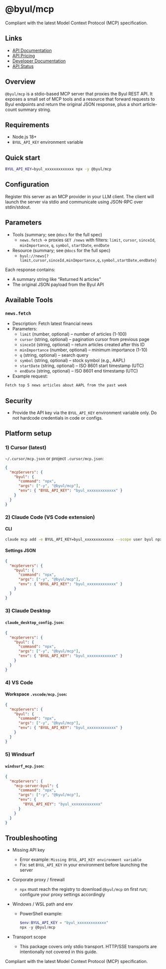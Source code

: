 # @byul/mcp

Compliant with the latest Model Context Protocol (MCP) specification.

## Links

- [API Documentation](https://www.byul.ai/api)
- [API Pricing](https://www.byul.ai/api/pricing)
- [Developer Documentation](https://docs.byul.ai/)
- [API Status](https://www.byul.ai/api/status)

## Overview

`@byul/mcp` is a stdio-based MCP server that proxies the Byul REST API. It exposes a small set of MCP tools and a resource that forward requests to Byul endpoints and return the original JSON response, plus a short article-count summary string.

## Requirements

- Node.js 18+
- `BYUL_API_KEY` environment variable

## Quick start

```bash
BYUL_API_KEY=byul_xxxxxxxxxxxxx npx -y @byul/mcp
```

## Configuration

Register this server as an MCP provider in your LLM client. The client will launch the server via stdio and communicate using JSON-RPC over stdin/stdout.

## Parameters

- Tools (summary; see `@docs` for the full spec)
  - `news.fetch` → proxies `GET /news` with filters: `limit`, `cursor`, `sinceId`, `minImportance`, `q`, `symbol`, `startDate`, `endDate`
- Resource (summary; see `@docs` for the full spec)
  - `byul://news{?limit,cursor,sinceId,minImportance,q,symbol,startDate,endDate}`

Each response contains:
- A summary string like “Returned N articles”
- The original JSON payload from the Byul API

## Available Tools

### `news.fetch`
- Description: Fetch latest financial news
- Parameters:
  - `limit` (number, optional) – number of articles (1-100)
  - `cursor` (string, optional) – pagination cursor from previous page
  - `sinceId` (string, optional) – return articles created after this ID
  - `minImportance` (number, optional) – minimum importance (1-10)
  - `q` (string, optional) – search query
  - `symbol` (string, optional) – stock symbol (e.g., AAPL)
  - `startDate` (string, optional) – ISO 8601 start timestamp (UTC)
  - `endDate` (string, optional) – ISO 8601 end timestamp (UTC)
- Example request:

```txt
Fetch top 5 news articles about AAPL from the past week
```


## Security

- Provide the API key via the `BYUL_API_KEY` environment variable only. Do not hardcode credentials in code or configs.

## Platform setup

### 1) Cursor (latest)

`~/.cursor/mcp.json` or project `.cursor/mcp.json`:

```json
{
  "mcpServers": {
    "byul": {
      "command": "npx",
      "args": ["-y", "@byul/mcp"],
      "env": { "BYUL_API_KEY": "byul_xxxxxxxxxxxxx" }
    }
  }
}
```

### 2) Claude Code (VS Code extension)

#### CLI

```bash
claude mcp add -e BYUL_API_KEY=byul_xxxxxxxxxxxxx --scope user byul npx -- -y @byul/mcp
```

#### Settings JSON

```json
{
  "mcpServers": {
    "byul": {
      "command": "npx",
      "args": ["-y", "@byul/mcp"],
      "env": { "BYUL_API_KEY": "byul_xxxxxxxxxxxxx" }
    }
  }
}
```

### 3) Claude Desktop

#### `claude_desktop_config.json`:

```json
{
  "mcpServers": {
    "byul": {
      "command": "npx",
      "args": ["-y", "@byul/mcp"],
      "env": { "BYUL_API_KEY": "byul_xxxxxxxxxxxxx" }
    }
  }
}
```

### 4) VS Code

#### Workspace `.vscode/mcp.json`:

```json
{
  "mcpServers": {
    "byul": {
      "command": "npx",
      "args": ["-y", "@byul/mcp"],
      "env": { "BYUL_API_KEY": "byul_xxxxxxxxxxxxx" }
    }
  }
}
```

### 5) Windsurf

#### `windsurf_mcp.json`:

```json
{
  "mcpServers": {
    "mcp-server-byul": {
      "command": "npx",
      "args": ["-y", "@byul/mcp"],
      "env": {
        "BYUL_API_KEY": "byul_xxxxxxxxxxxxx"
      }
    }
  }
}
```

## Troubleshooting

- Missing API key
  - Error example: `Missing BYUL_API_KEY environment variable`
  - Fix: set `BYUL_API_KEY` in your environment before launching the server

- Corporate proxy / firewall
  - `npx` must reach the registry to download `@byul/mcp` on first run; configure your proxy settings accordingly

- Windows / WSL path and env
  - PowerShell example:
    ```powershell
    $env:BYUL_API_KEY = "byul_xxxxxxxxxxxxx"
    npx -y @byul/mcp
    ```

- Transport scope
  - This package covers only stdio transport. HTTP/SSE transports are intentionally not covered in this guide.

Compliant with the latest Model Context Protocol (MCP) specification.


